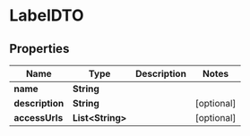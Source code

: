 
# LabelDTO

## Properties
Name | Type | Description | Notes
------------ | ------------- | ------------- | -------------
**name** | **String** |  | 
**description** | **String** |  |  [optional]
**accessUrls** | **List&lt;String&gt;** |  |  [optional]



